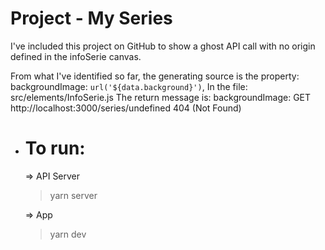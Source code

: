 # Project - My Series

I've included this project on GitHub to show a ghost API call with no origin defined in the infoSerie canvas.

From what I've identified so far, the generating source is the property: backgroundImage: `url('${data.background}')`,
In the file: src/elements/InfoSerie.js
The return message is: backgroundImage: GET http://localhost:3000/series/undefined 404 (Not Found) 

* **To run:**
  =
  => API Server
    > yarn server

  => App
    > yarn dev